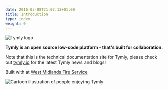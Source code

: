 ```yaml
---
date: 2016-03-08T21:07:13+01:00
title: Introduction
type: index
weight: 0
---
```


![Tymly logo](/images/tymly-logo.png)

__Tymly is an open source low-code platform - that's built for collaboration.__ 

Note that this is the technical documentation site for Tymly, please check out [tymly.io](http://www.tymly.io) for the latest Tymly news and blogs! 

Built with <i class="icon icon-heart"></i> at [West Midlands Fire Service](https://www.wmfs.net/)

![Cartoon illustration of people enjoying Tymly](/images/tymly-joy.png#center)